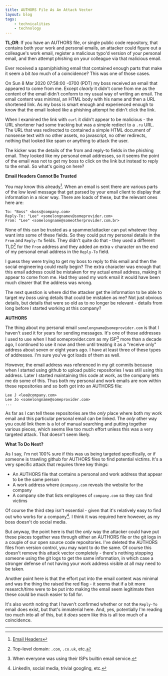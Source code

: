 ```yaml
---
title: AUTHORS File As An Attack Vector
layout: blog
tags:
    - technicalities
    - technology
---
```


<div class="footnote"><b>TL;DR</b>: If you have an AUTHORS file, or single public code repository, that contains both your work and personal emails, an attacker could figure out a colleague's work email, register a malicious typo'd version of your personal email, and then attempt phishing on your colleague via that malicious email.</div>

Ever received a spam/phishing email that contained enough parts that make it seem a bit *too* much of a coincidence? This was one of those cases.

On Sun 8 Mar 2020 07:58:00 -0700 (PDT) my boss received an email that appeared to come from me. Except *clearly* it didn't come from me as the content of the email didn't conform to my usual way of writing an email. The email content was minimal, an HTML body with his name and then a URL shortened link. As my boss is smart enough and experienced enough to know that the email looked like a phishing attempt he didn't click the link.

When I examined the link with `curl` it didn't appear to be malicious - the URL shortener had some tracking but was a simple rediect to a `.ru` URL. The URL that was redirected to contained a simple HTML document of nonsense text with no other assets, no javascript, no other redirects, nothing that looked like spam or anything to attack the user.

The kicker was the details of the from and reply-to fields in the phishing email. They looked like my personal email addresses, so it seems the point of the email was not to get my boss to click on the link but instead to reply to the email. So what's going on here?

**Email Headers Cannot Be Trusted**

You may know this already[^1]. When an email is sent there are various parts of the low level message that get parsed by your email client to display that information in a nicer way. There are loads of these, but the relevant ones here are:

```
To: "Boss" <boss@company.com>
Reply-To: "Lee" <somelongnamev@someprovider.com>
From: "Lee" <somelongname@someotherprovider.com.br>
```

None of this can be trusted as a spammer/attacker can put whatever they want into some of these fields. So they could put my personal details in the `From` and `Reply-To` fields. They didn't quite do that - they used a different TLD[^2] for the `From` address and they added an extra `v` character on the end of my personal email address in the `Reply-To` field.

I guess they were trying to get my boss to reply to this email and then the social engineering could really begin? The extra character was enough that this email address could be mistaken for my actual email address, making it appear to come from me. Had they used my work email it would have been much clearer that the address was wrong.

The next question is where did the attacker get the information to be able to target my *boss* using details that could be mistaken as me? Not just obvious details, but details that were so old as to no longer be relevant - details from long before I started working at this company?

**AUTHORS**

The thing about my personal email `somelongname@someprovider.com` is that I haven't used it for years for sending messages. It's one of those addresses I used to use when I had someprovider.com as my ISP[^3] more than a decade ago, I continued to use it now and then until treating it as a "receive only" address about seven or eight years ago. I have at least three of these types of addresses. I'm sure you've got loads of them as well.

However, the email address was referenced in my git commits because when I started using github to upload public repositories I was still using this address. Later I started maintaining this code at work, as the company lets me do some of this. Thus both my personal and work emails are now within these repositories and so both got into an AUTHORS file:

```
Lee J <lee@company.com>
Lee Jo <somelongname@someprovider.com>
...
```

As far as I can tell these repositories are the *only* place where both my work email and this particular personal email can be linked. The *only* other way you could link them is a lot of manual searching and putting together various pieces, which seems like too much effort unless this was a very targeted attack. That doesn't seem likely.

**What To Do Next?**

As I say, I'm not 100% sure if this was us being targeted specifically, or if someone is trawling github for AUTHORS files to find potential victims. It's a very specific attack that requires three key things:

 * An AUTHORS file that contains a personal and work address that appear to be the same person
 * A work address where `@company.com` reveals the website for the company
 * A company site that lists employees of `company.com` so they can find victims

Of course the third step isn't essential - given that it's relatively easy to find out who works for a company[^4]. I think it was required here however, as my boss doesn't do social media.

But anyway, the point here is that the *only* way the attacker could have put these pieces together was through either an AUTHORS file or the git logs in a couple of our open source code repositories. I've deleted the AUTHORS files from version control, you may want to do the same. Of course this doesn't remove this attack vector completely - there's nothing stopping someone using the git logs to get the same information, in which case a stronger defense of not having your work address visible at all may need to be taken.

Another point here is that the effort put into the email content was minimal and was the thing the raised the red flag - it seems that if a bit more research/time were to be put into making the email seem legitimate then these could be much easier to fall for.

It's also worth noting that I haven't confirmed whether or not the `Reply-To` email does exist, but that's immaterial here. And, yes, potentially I'm reading too much into all of this, but it *does* seem like this is all too much of a coincidence.

<hr />

[^1]: [Email Headers](https://www.alyninc.com/2018/11/10/email-headers-what-can-they-tell-the-forensic-investigator/)

[^2]: Top-level domain: `.com`, `.co.uk`, etc.

[^3]: When everyone was using their ISPs builtin email service.

[^4]: LinkedIn, social media, trivial googling, etc.
